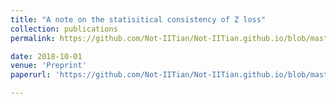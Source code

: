 ```yaml
---
title: "A note on the statisitical consistency of Z loss"
collection: publications
permalink: https://github.com/Not-IITian/Not-IITian.github.io/blob/master/files/Z_loss_new.pdf

date: 2018-10-01
venue: 'Preprint'
paperurl: 'https://github.com/Not-IITian/Not-IITian.github.io/blob/master/files/Z_loss_new.pdf'

---
```


